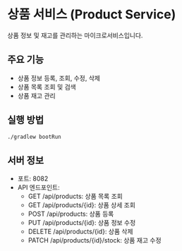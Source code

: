# 상품 서비스 (Product Service)

상품 정보 및 재고를 관리하는 마이크로서비스입니다.

## 주요 기능
- 상품 정보 등록, 조회, 수정, 삭제
- 상품 목록 조회 및 검색
- 상품 재고 관리

## 실행 방법
```bash
./gradlew bootRun
```

## 서버 정보
- 포트: 8082
- API 엔드포인트:
  - GET /api/products: 상품 목록 조회
  - GET /api/products/{id}: 상품 상세 조회
  - POST /api/products: 상품 등록
  - PUT /api/products/{id}: 상품 정보 수정
  - DELETE /api/products/{id}: 상품 삭제
  - PATCH /api/products/{id}/stock: 상품 재고 수정 